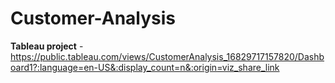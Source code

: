 # Customer-Analysis
**Tableau project** - https://public.tableau.com/views/CustomerAnalysis_16829717157820/Dashboard1?:language=en-US&:display_count=n&:origin=viz_share_link
